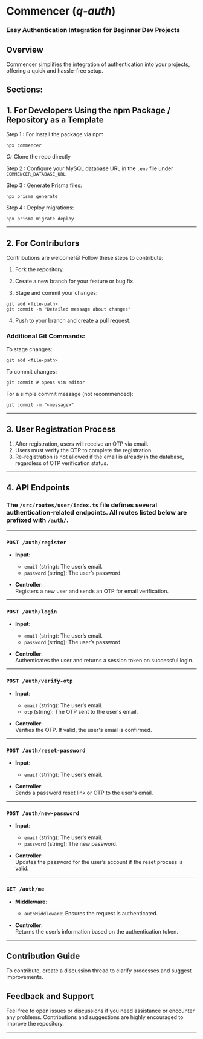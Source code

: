 # **Commencer** (_q-auth_)
### Easy Authentication Integration for Beginner Dev Projects

## Overview
Commencer simplifies the integration of authentication into your projects, offering a quick and hassle-free setup.

## Sections:
## 1. For Developers Using the npm Package / Repository as a Template

Step 1 : 
 For Install the package via npm
``` 
npx commencer
```
_Or_ Clone the repo directly

Step 2 :
 Configure your MySQL database URL in the ```.env``` file under ```COMMENCER_DATABASE_URL```

Step 3 :
 Generate Prisma files:
```
npx prisma generate
```

Step 4 :
 Deploy migrations:
```
npx prisma migrate deploy
```

---

## 2. For Contributors
Contributions are welcome!😃 Follow these steps to contribute:

1. Fork the repository.

2. Create a new branch for your feature or bug fix.

3. Stage and commit your changes:
   
```
git add <file-path> 
git commit -m "Detailed message about changes"
```
4. Push to your branch and create a pull request.

### Additional Git Commands:
To stage changes:
```
git add <file-path>
```
To commit changes:
```
git commit # opens vim editor
```
For a simple commit message (not recommended):
```
git commit -m "<message>"
```
---

## 3. User Registration Process
1. After registration, users will receive an OTP via email.
2. Users must verify the OTP to complete the registration.
3. Re-registration is not allowed if the email is already in the database, regardless of OTP verification status.

---

## 4. API Endpoints
### The ```/src/routes/user/index.ts``` file defines several authentication-related endpoints. All routes listed below are prefixed with ```/auth/```.

---

### **`POST /auth/register`**

- **Input**:
  - `email` (string): The user’s email.
  - `password` (string): The user’s password.

- **Controller**:  
  Registers a new user and sends an OTP for email verification.

---

### **`POST /auth/login`**

- **Input**:
  - `email` (string): The user’s email.
  - `password` (string): The user’s password.

- **Controller**:  
  Authenticates the user and returns a session token on successful login.

---

### **`POST /auth/verify-otp`**

- **Input**:
  - `email` (string): The user’s email.
  - `otp` (string): The OTP sent to the user's email.

- **Controller**:  
  Verifies the OTP. If valid, the user's email is confirmed.

---

### **`POST /auth/reset-password`**

- **Input**:
  - `email` (string): The user’s email.

- **Controller**:  
  Sends a password reset link or OTP to the user's email.

---

### **`POST /auth/new-password`**

- **Input**:
  - `email` (string): The user’s email.
  - `password` (string): The new password.

- **Controller**:  
  Updates the password for the user’s account if the reset process is valid.

---

### **`GET /auth/me`**

- **Middleware**: 
  - `authMiddleware`: Ensures the request is authenticated.

- **Controller**:  
  Returns the user’s information based on the authentication token.

---

## Contribution Guide
To contribute, create a discussion thread to clarify processes and suggest improvements.

## Feedback and Support
Feel free to open issues or discussions if you need assistance or encounter any problems. Contributions and suggestions are highly encouraged to improve the repository.

---
